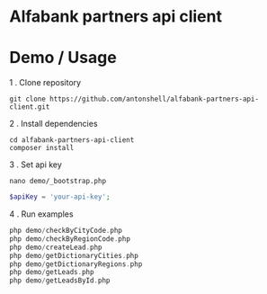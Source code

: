 # Alfabank partners api client

# Demo / Usage

1 . Clone repository

```
git clone https://github.com/antonshell/alfabank-partners-api-client.git
```

2 . Install dependencies

```
cd alfabank-partners-api-client
composer install
```

3 . Set api key

```
nano demo/_bootstrap.php
```

```php
$apiKey = 'your-api-key';
```

4 .  Run examples

```php
php demo/checkByCityCode.php
php demo/checkByRegionCode.php
php demo/createLead.php
php demo/getDictionaryCities.php
php demo/getDictionaryRegions.php
php demo/getLeads.php
php demo/getLeadsById.php
```